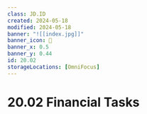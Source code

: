 ```yaml
---
class: JD.ID
created: 2024-05-18
modified: 2024-05-18
banner: "![[index.jpg]]"
banner_icon: 📇
banner_x: 0.5
banner_y: 0.44
id: 20.02
storageLocations: [OmniFocus]
---
```


# 20.02 Financial Tasks
